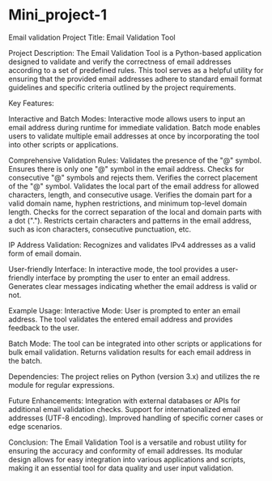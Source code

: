 # Mini_project-1
Email validation
Project Title: 
Email Validation Tool

Project Description:
The Email Validation Tool is a Python-based application designed to validate and verify the correctness of email addresses according to a set of predefined rules. This tool serves as a helpful utility for ensuring that the provided email addresses adhere to standard email format guidelines and specific criteria outlined by the project requirements.

Key Features:

Interactive and Batch Modes:
Interactive mode allows users to input an email address during runtime for immediate validation.
Batch mode enables users to validate multiple email addresses at once by incorporating the tool into other scripts or applications.

Comprehensive Validation Rules:
Validates the presence of the "@" symbol.
Ensures there is only one "@" symbol in the email address.
Checks for consecutive "@" symbols and rejects them.
Verifies the correct placement of the "@" symbol.
Validates the local part of the email address for allowed characters, length, and consecutive usage.
Verifies the domain part for a valid domain name, hyphen restrictions, and minimum top-level domain length.
Checks for the correct separation of the local and domain parts with a dot (".").
Restricts certain characters and patterns in the email address, such as icon characters, consecutive punctuation, etc.

IP Address Validation:
Recognizes and validates IPv4 addresses as a valid form of email domain.

User-friendly Interface:
In interactive mode, the tool provides a user-friendly interface by prompting the user to enter an email address.
Generates clear messages indicating whether the email address is valid or not.

Example Usage:
Interactive Mode:
User is prompted to enter an email address.
The tool validates the entered email address and provides feedback to the user.

Batch Mode:
The tool can be integrated into other scripts or applications for bulk email validation.
Returns validation results for each email address in the batch.

Dependencies:
The project relies on Python (version 3.x) and utilizes the re module for regular expressions.

Future Enhancements:
Integration with external databases or APIs for additional email validation checks.
Support for internationalized email addresses (UTF-8 encoding).
Improved handling of specific corner cases or edge scenarios.

Conclusion:
The Email Validation Tool is a versatile and robust utility for ensuring the accuracy and conformity of email addresses. Its modular design allows for easy integration into various applications and scripts, making it an essential tool for data quality and user input validation.
